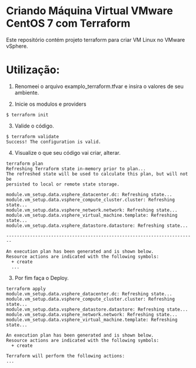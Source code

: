 # Criando Máquina Virtual VMware CentOS 7 com Terraform

Este repositório contém projeto terraform para criar VM Linux no VMware vSphere.

 

# Utilização:

1. Renomeei o arquivo examplo_terraform.tfvar e insira o valores de seu ambiente.

2. Inicie os modulos e providers
```terminal
$ terraform init
```

3. Valide o código.

```command
$ terraform validate
Success! The configuration is valid.
```
4. Visualize o que seu código vai criar, alterar.
```terminal
terraform plan
Refreshing Terraform state in-memory prior to plan...
The refreshed state will be used to calculate this plan, but will not be
persisted to local or remote state storage.

module.vm_setup.data.vsphere_datacenter.dc: Refreshing state...
module.vm_setup.data.vsphere_compute_cluster.cluster: Refreshing state...
module.vm_setup.data.vsphere_network.network: Refreshing state...
module.vm_setup.data.vsphere_virtual_machine.template: Refreshing state...
module.vm_setup.data.vsphere_datastore.datastore: Refreshing state...

------------------------------------------------------------------------

An execution plan has been generated and is shown below.
Resource actions are indicated with the following symbols:
  + create
  ...
  ````


3. Por fim faça o Deploy.

```command
terraform apply
module.vm_setup.data.vsphere_datacenter.dc: Refreshing state...
module.vm_setup.data.vsphere_compute_cluster.cluster: Refreshing state...
module.vm_setup.data.vsphere_datastore.datastore: Refreshing state...
module.vm_setup.data.vsphere_network.network: Refreshing state...
module.vm_setup.data.vsphere_virtual_machine.template: Refreshing state...

An execution plan has been generated and is shown below.
Resource actions are indicated with the following symbols:
  + create

Terraform will perform the following actions:
...
```

